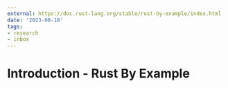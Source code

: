 ```yaml
---
external: https://doc.rust-lang.org/stable/rust-by-example/index.html
date: '2023-08-18'
tags:
- research
- inbox
---
```


# Introduction - Rust By Example
